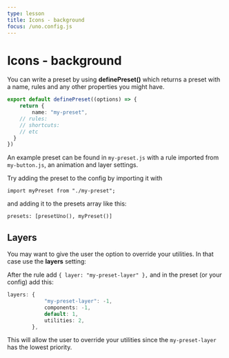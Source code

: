 ```yaml
---
type: lesson
title: Icons - background
focus: /uno.config.js
---
```


# Icons - background

You can write a preset by using **definePreset()** which returns a preset with a name, rules and any other properties you might have.

```ts
export default definePreset((options) => {
	return {
		name: "my-preset",
    // rules:
    // shortcuts:
    // etc
  }
})
```

An example preset can be found in `my-preset.js` with a rule imported from `my-button.js`, an animation and layer settings.

Try adding the preset to the config by importing it with 

`import myPreset from "./my-preset";` 

and adding it to the presets array like this: 

`presets: [presetUno(), myPreset()]`

## Layers

You may want to give the user the option to override your utilities. In that case use the **layers** setting:

After the rule add `{ layer: "my-preset-layer" },` and in the preset (or your config) add this:

```ts
layers: {
			"my-preset-layer": -1,
			components: -1,
			default: 1,
			utilities: 2,
		},
```

This will allow the user to override your utilities since the `my-preset-layer` has the lowest priority.